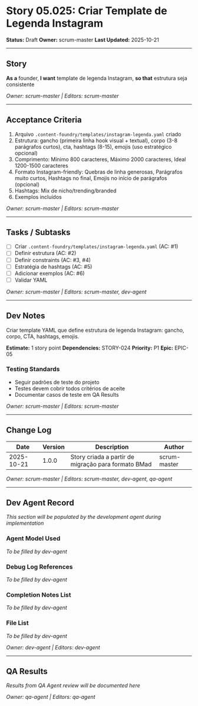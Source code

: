 # Story 05.025: Criar Template de Legenda Instagram

**Status:** Draft
**Owner:** scrum-master
**Last Updated:** 2025-10-21

---

## Story

**As a** founder,
**I want** template de legenda Instagram,
**so that** estrutura seja consistente

*Owner: scrum-master | Editors: scrum-master*

---

## Acceptance Criteria

1. Arquivo `.content-foundry/templates/instagram-legenda.yaml` criado
2. Estrutura: gancho (primeira linha hook visual + textual), corpo (3-8 parágrafos curtos), cta, hashtags (8-15), emojis (uso estratégico opcional)
3. Comprimento: Mínimo 800 caracteres, Máximo 2000 caracteres, Ideal 1200-1500 caracteres
4. Formato Instagram-friendly: Quebras de linha generosas, Parágrafos muito curtos, Hashtags no final, Emojis no início de parágrafos (opcional)
5. Hashtags: Mix de nicho/trending/branded
6. Exemplos incluídos

*Owner: scrum-master | Editors: scrum-master*

---

## Tasks / Subtasks

- [ ] Criar `.content-foundry/templates/instagram-legenda.yaml` (AC: #1)
- [ ] Definir estrutura (AC: #2)
- [ ] Definir constraints (AC: #3, #4)
- [ ] Estratégia de hashtags (AC: #5)
- [ ] Adicionar exemplos (AC: #6)
- [ ] Validar YAML

*Owner: scrum-master | Editors: scrum-master, dev-agent*

---

## Dev Notes

Criar template YAML que define estrutura de legenda Instagram: gancho, corpo, CTA, hashtags, emojis.

**Estimate:** 1 story point
**Dependencies:** STORY-024
**Priority:** P1
**Epic:** EPIC-05

### Testing Standards

- Seguir padrões de teste do projeto
- Testes devem cobrir todos critérios de aceite
- Documentar casos de teste em QA Results

*Owner: scrum-master | Editors: scrum-master*

---

## Change Log

| Date | Version | Description | Author |
|------|---------|-------------|--------|
| 2025-10-21 | 1.0.0 | Story criada a partir de migração para formato BMad | scrum-master |

*Owner: scrum-master | Editors: scrum-master, dev-agent, qa-agent*

---

## Dev Agent Record

*This section will be populated by the development agent during implementation*

### Agent Model Used

*To be filled by dev-agent*

### Debug Log References

*To be filled by dev-agent*

### Completion Notes List

*To be filled by dev-agent*

### File List

*To be filled by dev-agent*

*Owner: dev-agent | Editors: dev-agent*

---

## QA Results

*Results from QA Agent review will be documented here*

*Owner: qa-agent | Editors: qa-agent*
